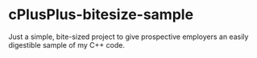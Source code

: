 cPlusPlus-bitesize-sample
=========================

Just a simple, bite-sized project to give prospective employers an easily digestible sample of my C++ code.
